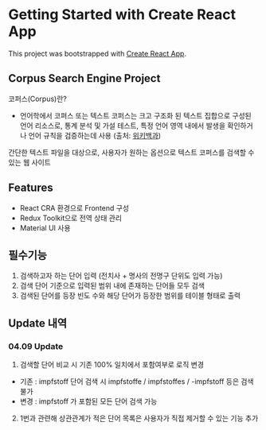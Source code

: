 # Getting Started with Create React App

This project was bootstrapped with [Create React App](https://github.com/facebook/create-react-app).

## Corpus Search Engine Project

코퍼스(Corpus)란?

- 언어학에서 코퍼스 또는 텍스트 코퍼스는 크고 구조화 된 텍스트 집합으로 구성된 언어 리소스로,
  통계 분석 및 가설 테스트, 특정 언어 영역 내에서 발생을 확인하거나 언어 규칙을 검증하는데 사용
  (출처: [위키백과](https://en.wikipedia.org/wiki/Text_corpus))

간단한 텍스트 파일을 대상으로, 사용자가 원하는 옵션으로 텍스트 코퍼스를 검색할 수 있는 웹 사이트

## Features

- React CRA 환경으로 Frontend 구성
- Redux Toolkit으로 전역 상태 관리
- Material UI 사용

## 필수기능

1. 검색하고자 하는 단어 입력 (전치사 + 명사의 전명구 단위도 입력 가능)
2. 검색 단어 기준으로 입력된 범위 내에 존재하는 단어들 모두 검색
3. 검색된 단어를 등장 빈도 수와 해당 단어가 등장한 범위를 테이블 형태로 출력

## Update 내역

### 04.09 Update

1. 검색할 단어 비교 시 기존 100% 일치에서 포함여부로 로직 변경

- 기존 : impfstoff 단어 검색 시 impfstoffe / impfstoffes / -impfstoff 등은 검색 불가
- 변경 : impfstoff 가 포함된 모든 단어 검색 가능

2. 1번과 관련해 상관관계가 적은 단어 목록은 사용자가 직접 제거할 수 있는 기능 추가
